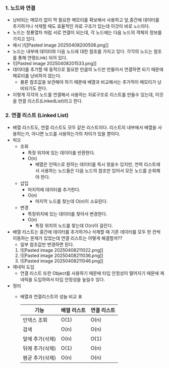 
### 1. 노드와 연결
- 낭비되는 메모리 없이 딱 필요한 메모리를 확보해서 사용하고 앞,중간에 데이터를 추가하거나 삭제할 때도 효율적인 자료 구조가 있는데 이것이 바로 `노드`이다.
- 노드는 청룡열차 처럼 서로 연결이 되는데, 각 노드에는 다음 노드의 객체의 정보를 가지고 있다. 
- 예시 )![[Pasted image 20250408200508.png]]
- 노드는 내부에 데이터와 다음 노드에 대한 참조를 가지고 있다. 각각의 노드는 참조를 통해 연령(Link) 되어 있다.
- ![[Pasted image 20250408201533.png]]
- 데이터를 추가할 때 동적으로 필요한 만큼의 노드만 만들어서 연결하면 되기 때문에 메로리를 낭비하지 않는다.
	- 물론 참조값을 보관해야 하기 때문에 배열과 비교해서는 추가적이 메모리가 낭비되기도 한다.
- 이렇게 각각의 노드를 연결해서 사용하는 자료구조로 리스트를 만들수 있는데, 이것을 연결 리스트(LinkedList)라고 한다.
### 2. 연결 리스트 (Linked List)
- 배열 리스트도, 연결 리스트도 모두 같은 리스트이다. 리스트의 내부에서 배열을 사용하는가, 아니면 노드를 사용하는가의 차이가 있을 뿐이다.
- 빅오
	- 조회
		- 특정 위치에 있는 데이터를 반환한다.
		- O(n)
			- 배열은 인덱스로 원하는 데이터를 즉시 찾을수 있지만, 연력 리스트에서 사용하는 노드들은 다음 노드의 참조만 있어서 모든 노드를 순회해야 한다.
	- 삽입
		- 마지막에 데이터를 추가한다.
		- O(n)
			- 마지막 노드를 찾는데 O(n)이 소요된다.
	- 변경
		- 특정위치에 있는 데이터를 찾아서 변경한다.
		- O(n)
			- 특정 위치의 노드를 찾는데 O(n)이 걸린다.
- 배열 리스트는 중간에 데이터를 추가하거나 삭제할 때 기존 데이터를 모두 한 칸씩 이동하는 문제가 있었는데 연결 리스트는 어떻게 해결할까??
	- 일부 참조값만 변경하면 된다.
	1. ![[Pasted image 20250408211022.png]]
	2. ![[Pasted image 20250408211036.png]]
	3. ![[Pasted image 20250408211046.png]]
- 제네릭 도입
	- 연결 리스트 또한 Object를 사용하기 때문에 타입 안정성이 떨어지기 때문에 제네릭을 도입하여서 타입 안정성을 높일수 있다.
- 정리
	- 배열과 연결리스트의 성늘 비교 표
	
		| 기능            | 배열 리스트 | 연결 리스트 |
		|----------------|-------------|--------------|
		| 인덱스 조회     | O(1)        | O(n)         |
		| 검색            | O(n)        | O(n)         |
		| 앞에 추가(삭제) | O(n)        | O(1)         |
		| 뒤에 추가(삭제) | O(1)        | O(n)         |
		| 평균 추가(삭제) | O(n)        | O(n)         |


